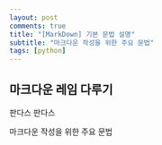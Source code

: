 ```yaml
---
layout: post
comments: true
title: "[MarkDown] 기본 문법 설명"
subtitle: "마크다운 작성을 위한 주요 문법"
tags: [python]
---
```


## 마크다운 레임 다루기

판다스
판다스

마크다운 작성을 위한 주요 문법
